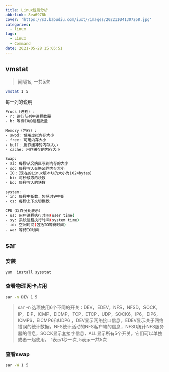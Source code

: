 ```yaml
---
title: Linux性能分析
abbrlink: 8ea6978b
cover: 'https://s3.babudiu.com/iuxt//images/202211041307268.jpg'
categories:
  - linux
tags:
  - Linux
  - Command
date: 2021-05-28 15:05:51
---
```


## vmstat

> 间隔1s, 一共5次

```bash
vmstat 1 5
```

每一列的说明

```sh
Procs（进程）:
- r: 运行队列中进程数量
- b: 等待IO的进程数量

Memory（内存）:
- swpd: 使用虚拟内存大小
- free: 可用内存大小
- buff: 用作缓冲的内存大小
- cache: 用作缓存的内存大小

Swap:
- si: 每秒从交换区写到内存的大小
- so: 每秒写入交换区的内存大小
- IO：（现在的Linux版本块的大小为1024bytes）
- bi: 每秒读取的块数
- bo: 每秒写入的块数

system：
- in: 每秒中断数，包括时钟中断
- cs: 每秒上下文切换数

CPU（以百分比表示）
- us: 用户进程执行时间(user time)
- sy: 系统进程执行时间(system time)
- id: 空闲时间(包括IO等待时间)
- wa: 等待IO时间
```

## sar

### 安装

```bash
yum  install sysstat
```

### 查看物理网卡占用

```bash
sar -n DEV 1 5
```

> sar -n 选项使用6个不同的开关：DEV，EDEV，NFS，NFSD，SOCK，IP，EIP，ICMP，EICMP，TCP，ETCP，UDP，SOCK6，IP6，EIP6，ICMP6，EICMP6和UDP6 ，DEV显示网络接口信息，EDEV显示关于网络错误的统计数据，NFS统计活动的NFS客户端的信息，NFSD统计NFS服务器的信息，SOCK显示套接字信息，ALL显示所有5个开关。它们可以单独或者一起使用。
> 1表示1秒一次, 5表示一共5次

### 查看swap

```bash
sar -W 1 5
```
